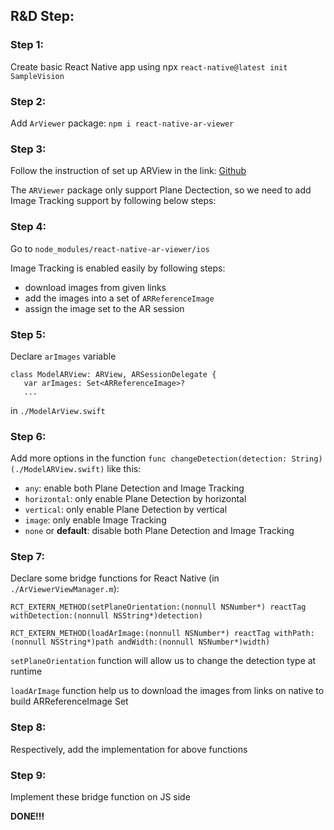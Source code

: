 ## R&D Step:

### Step 1: 

Create basic React Native app using npx ```react-native@latest init SampleVision```

### Step 2: 

Add `ArViewer` package: ```npm i react-native-ar-viewer```

### Step 3: 

Follow the instruction of set up ARView in the link: [Github](https://github.com/riderodd/react-native-ar.git)

The `ARViewer` package only support Plane Dectection, so we need to add Image Tracking support by following below steps:

### Step 4: 

Go to `node_modules/react-native-ar-viewer/ios`

Image Tracking is enabled easily by following steps:
- download images from given links
- add the images into a set of `ARReferenceImage`
- assign the image set to the AR session

### Step 5:

Declare `arImages` variable 

```
class ModelARView: ARView, ARSessionDelegate {
   var arImages: Set<ARReferenceImage>?
   ...
``` 

in `./ModelArView.swift`

### Step 6: 

Add more options in the function ```func changeDetection(detection: String)(./ModelARView.swift)``` like this:
- `any`: enable both Plane Detection and Image Tracking
- `horizontal`: only enable Plane Detection by horizontal
- `vertical`: only enable Plane Detection by vertical
-  `image`: only enable Image Tracking
- `none` or **default**: disable both Plane Detection and Image Tracking

### Step 7: 

Declare some bridge functions for React Native (in `./ArViewerViewManager.m`):

```
RCT_EXTERN_METHOD(setPlaneOrientation:(nonnull NSNumber*) reactTag withDetection:(nonnull NSString*)detection)

RCT_EXTERN_METHOD(loadArImage:(nonnull NSNumber*) reactTag withPath:(nonnull NSString*)path andWidth:(nonnull NSNumber*)width)
```

`setPlaneOrientation` function will allow us to change the detection type at runtime

`loadArImage` function help us to download the images from links on native to build ARReferenceImage Set

### Step 8:

Respectively, add the implementation for above functions

### Step 9:

Implement these bridge function on JS side

**DONE!!!**